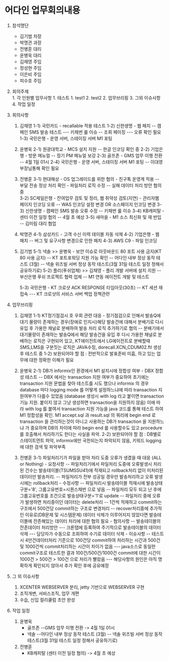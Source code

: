 어다인 업무회의내용
===========
1. 참석명단
	- 김기범 차장
	- 박명관 과장
	- 전병훈 대리
	- 윤병욱 대리
	- 김채영 주임
	- 정성현 주임
	- 이은비 주임
	- 피수호 주임

2. 회의주제<br>
	1\. 각 인원별 업무사항
		1. 테스트
			1. test1
			2. test2
	2. 업무브리핑
	3. 그외 이슈사항
	4. 작업 일정
	
3. 회의사항
	1) 김채영
	    1-1) 국민카드
			- recallable 적용 테스트
	    1-2) 신한생명
			- 웹 패치
				-- 캠페인 SMS 발송 테스트
					--- 키채번 룰 이슈
				-- 조회 페이징
					--- 오류 확인 필요
	    1-3) 국민은행
			- 운영 서버, 스테이징 서버  M1 포팅
	   
	2) 윤병욱
	    2-1) 원광대학교
			- MCS 설치 지원
				-- 한글 인코딩 확인 중
	    2-2) 기업은행
			- 방문 메뉴얼
				-- 정기 PM 메뉴얼 보강
	    2-3) 골프존
			- GMS 업무 이행 전환
				-- 4월 1일 01시
	    2-4) 국민은행
			- 운영 서버, 스테이징 서버  M1 포팅
				-- 이대영 부장님통해 확인 필요
	   
	3) 전병훈
	    3-1) 현대해상
			- OS 업그레이드를 위한 협의
			- 친구톡 운영계 적용
				-- 부달 전송 정상 처리 확인
			- 파일처리 로직 수정
				-- 실패 데이터 처리 방안 협의 중	
	    3-2) SC제일은행
			- 잔여업무 검토 및 정리, 웹 취약성 검토(지연)
			- 관리자웹 페이지 인코딩 오류
				-- WAS 인코딩 설정 변경 OR 소스페이지 인코딩 변경
	    3-3) 신한생명
			- 캠페인 SMS 발송 오류 수정
				-- 키채번 룰 이슈 
	    3-4) KB캐피탈
			- 센터 이전 일정 협의
				-- 4월 초 예상
	    3-5) 새마을
			- M1 소스 최신화 및 재 반입
				-- 김미림 대리 협업
	4) 박명관
	    4-1) 삼성카드
			- 고객 수신 이력 테이블 자동 삭제
	    4-2) 기업은행
			- 웹 패치
				-- 버그 및 요구사항 변경으로 인한 패치
	    4-3) AWS C9
			- 파일 인코딩
	   
	5) 김기범
	    5-1) 넥솔 >> 윤병욱
			- 보안 이슈로 아웃바운드 80 포트 사용 금지(KT 80 사용 금지)
				-- KT 포트포워딩 지원 가능 확인
				-- 어다인 내부 정상 동작 테스트 (3월)
				-- 넥솔 위즈빌 서버 정상 동작 테스트(3월 31일 테스트 일정 정해서 공유하기로)
	    5-2) 플리(푸쉬업체) >> 김채영
			- 플리 개발 서버에  설치 지원
				-- 부산은행 푸쉬 프로젝트 협력 업체
				-- M1 연동 에이전트 개발 및 테스트 
	   	
	    5-3) 국민은행
			- KT 크로샷 ACK RESPONSE 타임아웃(30초)
				-- KT 세션 재접속
					--- KT 크로샷의 서비스 서버 백업 정책관련
	  
4. 업무브리핑 
	1) 김채영
		1-1) KT정기점검시 호 우회 관련 대응
			- 정기점검으로 인해서 발송Q에 대기 물량이 존재하는 경우(장애로 인지시)해당 발송건에 대해서 분배기로 다시 유입 후 가용한 채널로 분배하여 발송 처리 로직 추가하기로 협의
				-- 분배기에서 대기물량이 존재하는 발송Q에서 해당 발송건을 유입 후 다시 가용한 채널로 분배하는 로직은 구현되어 있고, 
					KT에이전트에서 LG에이전트로 분배할때 SMS,LMS을 구분짓는 로직은 JAVA수정, dorecall.XCN_CDUM02.ftl 생성 후 테스트 중
		1-2) 보완되어야 할 점 : 전반적으로 발표준비 미흡, 하고 있는 업무에 대한 정확한 이해가 필요
		
	2) 윤병욱
		2-1) DB가 informix인 환경에서 M1 설치시에 정합성 여부
			- DBX 정합성 테스트
				-- DBX 에서는 transaction 지원 여부가 중요하여 초기에는 transaction 지원 문법을 찾아 테스트를 시도 했으나
				   informix 의 경우 database 마다 logging mode 를 어떻게 설정하느냐에 따라 transaction 지원여부가 다를수 있었음
				   (database 생성시 with log 라고 붙이면 transaction 기능 지원. 붙이지 않고 그냥 생성하면 transaction을 지원하지 않음)
				   이에 따라 with log 를 붙여서 transaction 지원 가능을 java 코드를 통해 테스트 하여 M1 정합성을 확인.
				   M1 accept.sql 과 result.sql 의 쿼리에 begin end 로 transaction 을 관리하는것이 아니고
				   사용하는 DB가 transaction 을 지원하느냐 가 중요하며 DB의 차이에 따라 begin end 를 사용할수도 있고 procedure 를 호출해서
				   처리하기도 한다는 사실을 파악. 
		2-2) 보완되어야 할 점 : DB별로 스테이트먼트 파악, informix에만 국한되는지 파악되지 않음, 키워드 logging에 대한 검색 및 파악부족
	   
	3) 전병훈
		3-1) 파일처리기가 파일을 받아 처리 도중 오류가 생겼을 때 대응 (ALL or Nothing)
			- 요청사항
				-- 파일처리기에서 파일처리 도중에 오류발생시 처리된 건수는 발송테이블(TSUMSSU41)에 적재되고 rollback처리 없이 미처리된 데이터만 발송처리.
				-- 파일처리가 전부 성공일 경우만 발송처리하고 오류 발생시에는 rollback처리
			- 수정사항
				--  파일처리시 발송테이블 적재시에 발송상태구분='8', 그룹고유번호=시퀀스채번 으로 넣음
				-- 파일처리 모두 되고 난 후에 그룹고유번호를 조건으로 발송상태구분='1'로 update
				-- 파일처리 중에 오류가 발생하면 처리중이던 데이터는 delete처리
				-- 1건씩 적재하고 commit하는 구조에서 500건당 commit하는 구조로 변경처리
				-- recover처리중에 추가적인 이유로(DB문제 및 시스템문제) 데이터 삭제가 이루어지지 않았다면 발송테이블에 잔존해있는 데이터 처리에 대한 협의 필요
			- 협의사항
				-- 발송테이블의 잔존데이터 처리방안
 					--- 크론탭에 등록하여 주기적으로 발송테이블의 데이터 삭제
					--- 담당자가 수동으로 조회하여 수기로 데이터 삭제
			- 이슈사항
				-- 테스트시 4만건데이터처리 기준으로 100건당 commit하여 처리하는 시간과 500건 및 1000건씩 commit처리하는 시간이 차이가 없음
					--- java소스로 동일한 commit구조로 테스트한 결과 100건/500건/1000건 commit에 대한 시간이 1000건 > 500건 > 100건 으로 처리가 빨랐음
					--- 해당사항의 원인은 아직 명확하게 확인되지 않아서 추가 확인 후에 공유예정 

5. 그 외 이슈사항
	1) XCENTER WEBSERVER  분리, jetty 기반으로 WEBSERVER 구현
	2) 조직개변, 서비스조직, 업무 개편
	3) 수습, 신입 컬리큘럼 초안 완성
	  
	  
6. 작업 일정 
	1) 윤병욱
		- 골프존 
			--GMS 업무 이행 전환 -> 4월 1일 01시
		- 넥솔 
			--어다인 내부 정상 동작 테스트 (3월)
			-- 넥솔 위즈빌 서버 정상 동작 테스트(3월 31일 테스트 일정 정해서 공유하기로)
	2) 전병훈
		- KB캐피탈 (센터 이전 일정 협의) -> 4월 초 예상